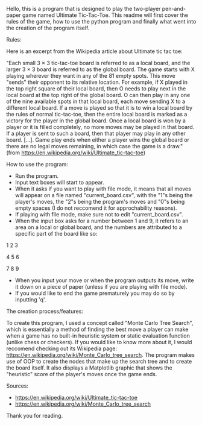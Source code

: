 Hello, this is a program that is designed to play the two-player pen-and-paper game 
named Ultimate Tic-Tac-Toe. This readme will first cover the rules of the game, how to use
the python program and finally what went into the creation of the program itself.

Rules:

Here is an excerpt from the Wikipedia article about Ultimate tic tac toe:

"Each small 3 × 3 tic-tac-toe board is referred to as a local board, and the larger 3 × 3 board is referred to as the global board.
The game starts with X playing wherever they want in any of the 81 empty spots. This move "sends" their opponent to its relative location. 
For example, if X played in the top right square of their local board, then O needs to play next in the local board at the top right 
of the global board. O can then play in any one of the nine available spots in that local board, each move sending X to a different local board.
If a move is played so that it is to win a local board by the rules of normal tic-tac-toe, then the entire 
local board is marked as a victory for the player in the global board. Once a local board is won by a player or it is filled 
completely, no more moves may be played in that board. If a player is sent to such a board, then that player may play in any other board. [...].
Game play ends when either a player wins the global board or there are no legal moves remaining, in which case the game is a draw."
(from https://en.wikipedia.org/wiki/Ultimate_tic-tac-toe)



How to use the program:
- Run the program.
- Input text boxes will start to appear.
- When it asks if you want to play with file mode, it means that all moves will appear on a file named
  "current_board.csv", with the "1"s being the player's moves, the "2"s being the program's moves and "0"s being empty spaces (I do not reccomend it for approchability reasons).
- If playing with file mode, make sure not to edit "current_board.csv".
- When the input box asks for a number between 1 and 9, it refers to an area on a local or global board, and the numbers are 
  attributed to a specific part of the board like so:

1 2 3

4 5 6

7 8 9 

- When you input your move or when the program outputs its move, write it down on a piece of paper (unless if you are playing with file mode).
- If you would like to end the game prematurely you may do so by inputting 'q'.


The creation process/features:

To create this program, I used a concept called "Monte Carlo Tree Search", which is essentially a method of finding the best move a player can make
when a game has no built-in heuristic system or static evaluation function (unlike chess or checkers). If you would like to know more about it, I would reccomend checking out 
its Wikipedia page: https://en.wikipedia.org/wiki/Monte_Carlo_tree_search. The program makes use of OOP to create the nodes that make up the search
tree and to create the board itself. It also displays a Matplotlib graphic that shows the "heuristic" score of the player's moves once the game ends. 


Sources:
- https://en.wikipedia.org/wiki/Ultimate_tic-tac-toe
- https://en.wikipedia.org/wiki/Monte_Carlo_tree_search


Thank you for reading.
